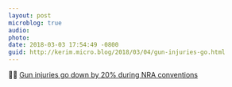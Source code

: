 ```yaml
---
layout: post
microblog: true
audio: 
photo: 
date: 2018-03-03 17:54:49 -0800
guid: http://kerim.micro.blog/2018/03/04/gun-injuries-go.html
---
```

👞🔫 [Gun injuries go down by 20% during NRA conventions](https://boingboing.net/2018/03/03/gun-injuries-go-down-by-20-du.html)
